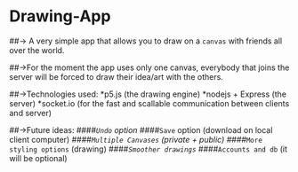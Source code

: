 # Drawing-App

##-> A very simple app that allows you to draw on a `canvas` with friends all over the world.

##->For the moment the app uses only one canvas, everybody that joins the server will be forced to draw their idea/art with the others.

##->Technologies used:
    *p5.js (the drawing engine)
    *nodejs + Express (the server)
    *socket.io (for the fast and scallable communication between clients and server)

##->Future ideas:
####*`Undo` option
####*`Save` option (download on local client computer)
####*`Multiple Canvases` (private + public)
####*`More styling options` (drawing)
####*`Smoother drawings`
####*`Accounts and db` (it will be optional)
